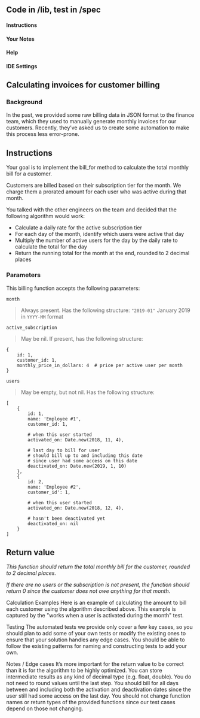 ## Code in /lib, test in /spec


#### Instructions

#### Your Notes

#### Help

#### IDE Settings
## Calculating invoices for customer billing
### Background
In the past, we provided some raw billing data in JSON format to the finance team, which they used to manually generate monthly invoices for our customers. Recently, they’ve asked us to create some automation to make this process less error-prone.

## Instructions
Your goal is to implement the bill_for method to calculate the total monthly bill for a customer.

Customers are billed based on their subscription tier for the month. We charge them a prorated amount for each user who was active during that month.

You talked with the other engineers on the team and decided that the following algorithm would work:

- Calculate a daily rate for the active subscription tier
- For each day of the month, identify which users were active that day
- Multiply the number of active users for the day by the daily rate to calculate the total for the day
- Return the running total for the month at the end, rounded to 2 decimal places
### Parameters
This billing function accepts the following parameters:

`month`
> Always present. Has the following structure: `"2019-01"` 
> January 2019 in `YYYY-MM` format

`active_subscription`
> May be nil. If present, has the following structure:
    
    {
        id: 1,
        customer_id: 1,
        monthly_price_in_dollars: 4  # price per active user per month
    }

`users`
> May be empty, but not nil. Has the following structure:

    [
        {
            id: 1,
            name: 'Employee #1',
            customer_id: 1,
        
            # when this user started
            activated_on: Date.new(2018, 11, 4),
        
            # last day to bill for user
            # should bill up to and including this date
            # since user had some access on this date
            deactivated_on: Date.new(2019, 1, 10)
        },
        {
            id: 2,
            name: 'Employee #2',
            customer_id': 1,
        
            # when this user started
            activated_on: Date.new(2018, 12, 4),
        
            # hasn't been deactivated yet
            deactivated_on: nil
        }
    ]

## Return value
*This function should return the total monthly bill for the customer, rounded to 2 decimal places.*

*If there are no users or the subscription is not present, the function should return 0 since the customer does not owe anything for that month.*

Calculation Examples
Here is an example of calculating the amount to bill each customer using the algorithm described above. This example is captured by the "works when a user is activated during the month" test.

Testing
The automated tests we provide only cover a few key cases, so you should plan to add some of your own tests or modify the existing ones to ensure that your solution handles any edge cases. You should be able to follow the existing patterns for naming and constructing tests to add your own.

Notes / Edge cases
It’s more important for the return value to be correct than it is for the algorithm to be highly optimized.
You can store intermediate results as any kind of decimal type (e.g. float, double). You do not need to round values until the last step.
You should bill for all days between and including both the activation and deactivation dates since the user still had some access on the last day.
You should not change function names or return types of the provided functions since our test cases depend on those not changing.

